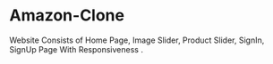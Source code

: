 # Amazon-Clone
Website Consists of Home Page, Image Slider, Product Slider, SignIn, SignUp Page With Responsiveness .
